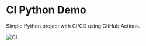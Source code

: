 # CI Python Demo

Simple Python project with CI/CD using GitHub Actions.

![CI](https://github.com/YOUR_USERNAME/ci-python-demo/actions/workflows/ci.yml/badge.svg)
